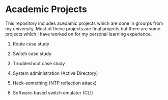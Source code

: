 # Academic Projects
This repository includes acedamic projects which are done in grourps from my university. Most of these projects are final projects but there are some projects which I have worked on for my personal learning experience. 
 
1. Route case study 

2. Switch case study 

3. Troubleshoot case study

4. System administration (Active Directory)

5. Hack-something (NTP reflection attack)

6. Software-based switch emulator (CLI)


 
 
